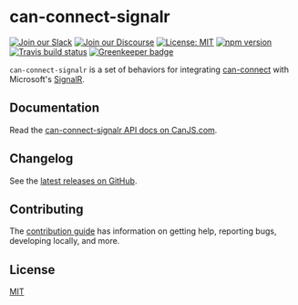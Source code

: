 # can-connect-signalr

[![Join our Slack](https://img.shields.io/badge/slack-join%20chat-611f69.svg)](https://www.bitovi.com/community/slack?utm_source=badge&utm_medium=badge&utm_campaign=pr-badge&utm_content=badge)
[![Join our Discourse](https://img.shields.io/discourse/https/forums.bitovi.com/posts.svg)](https://forums.bitovi.com/?utm_source=badge&utm_medium=badge&utm_campaign=pr-badge&utm_content=badge)
[![License: MIT](https://img.shields.io/badge/license-MIT-blue.svg)](https://github.com/canjs/can-connect-signalr/blob/master/LICENSE.md)
[![npm version](https://badge.fury.io/js/can-connect-signalr.svg)](https://www.npmjs.com/package/can-connect-signalr)
[![Travis build status](https://travis-ci.org/canjs/can-connect-signalr.svg?branch=master)](https://travis-ci.org/canjs/can-connect-signalr)
[![Greenkeeper badge](https://badges.greenkeeper.io/canjs/can-connect-signalr.svg)](https://greenkeeper.io/)

`can-connect-signalr` is a set of behaviors for integrating [can-connect](http://canjs.com/doc/can-connect.html) with Microsoft's [SignalR](http://signalr.net/).

## Documentation

Read the [can-connect-signalr API docs on CanJS.com](https://v3.canjs.com/doc/can-connect-signalr.html).

## Changelog

See the [latest releases on GitHub](https://github.com/canjs/can-connect-signalr/releases).

## Contributing

The [contribution guide](https://github.com/canjs/can-connect-signalr/blob/master/CONTRIBUTING.md) has information on getting help, reporting bugs, developing locally, and more.

## License

[MIT](https://github.com/canjs/can-connect-signalr/blob/master/LICENSE.md)
